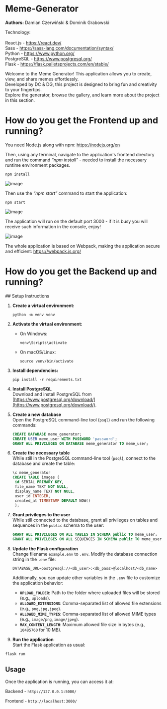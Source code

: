 # Meme-Generator

**Authors:** Damian Czerwiński & Dominik Grabowski

Technology: <br><br>
React.js  - https://react.dev/ <br> 
Sass - https://sass-lang.com/documentation/syntax/ <br>
Python - https://www.python.org/ <br>
PostgreSQL - https://www.postgresql.org/ <br>
Flask - https://flask.palletsprojects.com/en/stable/ <br>

 Welcome to the Meme Generator! This application allows you to create, view, and share memes effortlessly. <br>
 Developed by DC & DG, this project is designed to bring fun and creativity to your fingertips. <br>
 Explore the generator, browse the gallery, and learn more about the project in this section. <br>

 <h1>How do you get the Frontend up and running?</h1>

 You need Node.js along with npm: https://nodejs.org/en

 Then, using any terminal, navigate to the application's frontend directory and run the command _“npm install”_ - needed to install the necessary runtime environment packages.

 ```
 npm install
 ```

 ![image](https://github.com/user-attachments/assets/bd54ee4c-95f3-4cf4-8485-917b8c7e4e5a)
 
Then use the _“npm start”_ command to start the application:

 ```
 npm start
 ```

 ![image](https://github.com/user-attachments/assets/04aa6f03-31f2-4155-b2d1-b4f62aa0e014)

 The application will run on the default port 3000 - if it is busy you will receive such information in the console, enjoy!

![image](https://github.com/user-attachments/assets/8f123900-f5e5-4a9c-8da9-4575067bcfc1)

The whole application is based on Webpack, making the application secure and efficient: https://webpack.js.org/

 <h1>How do you get the Backend up and running?</h1>
## Setup Instructions

1. **Create a virtual environment:**
   ```
   python -m venv venv
   ```

2. **Activate the virtual environment:**
   - On Windows:
     ```
     venv\Scripts\activate
     ```
   - On macOS/Linux:
     ```
     source venv/bin/activate
     ```

3. **Install dependencies:**
   ```
   pip install -r requirements.txt
   ```

4. **Install PostgreSQL**  
   Download and install PostgreSQL from [https://www.postgresql.org/download/](https://www.postgresql.org/download/).

5. **Create a new database**  
   Open the PostgreSQL command-line tool (`psql`) and run the following commands:
   ```sql
   CREATE DATABASE meme_generator;
   CREATE USER meme_user WITH PASSWORD 'password';
   GRANT ALL PRIVILEGES ON DATABASE meme_generator TO meme_user;
   ```

6. **Create the necessary table**  
   While still in the PostgreSQL command-line tool (`psql`), connect to the database and create the table:
   ```sql
   \c meme_generator
   CREATE TABLE images (
    id SERIAL PRIMARY KEY,
    file_name TEXT NOT NULL,
    display_name TEXT NOT NULL,
    user_id INTEGER,
    created_at TIMESTAMP DEFAULT NOW()
    );

   ```

7. **Grant privileges to the user**  
   While still connected to the database, grant all privileges on tables and sequences in the `public` schema to the user:
   ```sql
   GRANT ALL PRIVILEGES ON ALL TABLES IN SCHEMA public TO meme_user;
   GRANT ALL PRIVILEGES ON ALL SEQUENCES IN SCHEMA public TO meme_user;
   ```

9. **Update the Flask configuration**  
   Change filename `example.env` to `.env`.
   Modify the database connection string in the `.env` file:
   ```properties
   DATABASE_URL=postgresql://<db_user>:<db_pass>@localhost/<db_name>
   ```

   Additionally, you can update other variables in the `.env` file to customize the application behavior:
   - **`UPLOAD_FOLDER`**: Path to the folder where uploaded files will be stored (e.g., `uploads`).
   - **`ALLOWED_EXTENSIONS`**: Comma-separated list of allowed file extensions (e.g., `png,jpg,jpeg`).
   - **`ALLOWED_MIME_TYPES`**: Comma-separated list of allowed MIME types (e.g., `image/png,image/jpeg`).
   - **`MAX_CONTENT_LENGTH`**: Maximum allowed file size in bytes (e.g., `10485760` for 10 MB).

10. **Run the application**  
   Start the Flask application as usual:
   ```bash
   flask run
   ```

## Usage
Once the application is running, you can access it at:

Backend - `http://127.0.0.1:5000/`

Frontend - `http://localhost:3000/`
